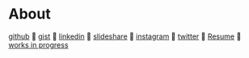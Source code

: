 ---
---

# About

[github](https://github.com/tonyfast) 🔗 [gist](https://gist.github.com/tonyfast) 🔗 [linkedin](https://www.linkedin.com/in/tonyfast/) 🔗 [slideshare](https://www.slideshare.net/tonyfast1) 🔗 [instagram](https://www.instagram.com/docfast/) 🔗 [twitter](https://twitter.com/DocFast) 🔗 [Resume](resume.pdf) 🔗 [works in progress](https://github.com/tonyfast/wip)
